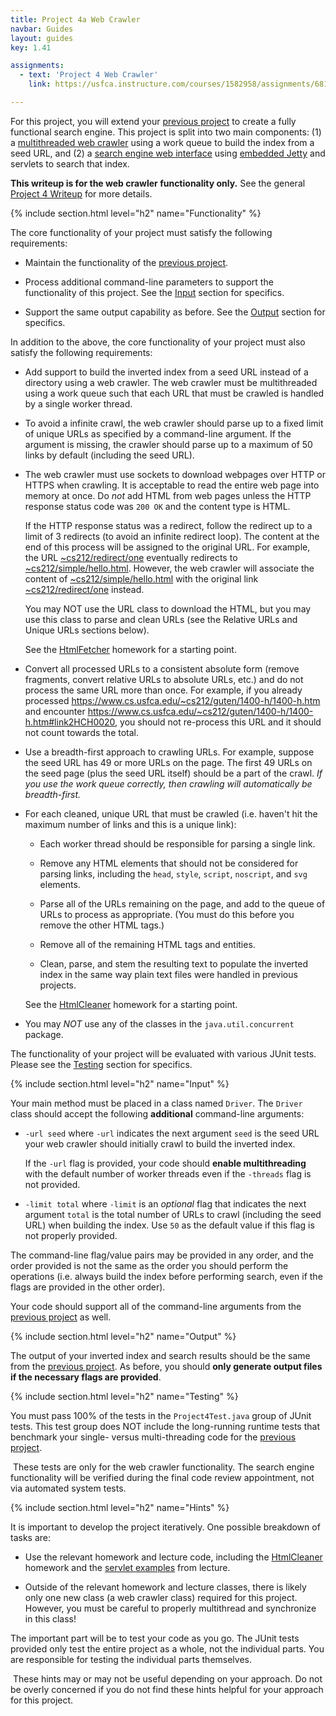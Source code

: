 ```yaml
---
title: Project 4a Web Crawler
navbar: Guides
layout: guides
key: 1.41

assignments:
  - text: 'Project 4 Web Crawler'
    link: https://usfca.instructure.com/courses/1582958/assignments/6818758

---
```


For this project, you will extend your [previous project](project-3.html) to create a fully functional search engine. This project is split into two main components: (1) a [multithreaded web crawler](project-4a.html) using a work queue to build the index from a seed URL, and (2) a [search engine web interface](project-4b.html) using [embedded Jetty](https://www.eclipse.org/jetty/) and servlets to search that index.

**This writeup is for the web crawler functionality only.** See the general [Project 4 Writeup](project-4.html) for more details.

{% include section.html level="h2" name="Functionality" %}

The core functionality of your project must satisfy the following requirements:

  - Maintain the functionality of the [previous project](project-3.html).

  - Process additional command-line parameters to support the functionality of this project. See the [Input](#input) section for specifics.

  - Support the same output capability as before. See the [Output](#output) section for specifics.

In addition to the above, the core functionality of your project must also satisfy the following requirements:

  - Add support to build the inverted index from a seed URL instead of a directory using a web crawler. The web crawler must be multithreaded using a work queue such that each URL that must be crawled is handled by a single worker thread.

  - To avoid a infinite crawl, the web crawler should parse up to a fixed limit of unique URLs as specified by a command-line argument. If the argument is missing, the crawler should parse up to a maximum of 50 links by default (including the seed URL).

  - The web crawler must use sockets to download webpages over HTTP or HTTPS when crawling. It is acceptable to read the entire web page into memory at once. Do *not* add HTML from web pages unless the HTTP response status code was `200 OK` and the content type is HTML.

      If the HTTP response status was a redirect, follow the redirect up to a limit of 3 redirects (to avoid an infinite redirect loop). The content at the end of this process will be assigned to the original URL. For example, the URL [~cs212/redirect/one](https://www.cs.usfca.edu/~cs212/redirect/one) eventually redirects to [~cs212/simple/hello.html](https://www.cs.usfca.edu/~cs212/simple/hello.html). However, the web crawler will associate the content of [~cs212/simple/hello.html](https://www.cs.usfca.edu/~cs212/simple/hello.html) with the original link [~cs212/redirect/one](https://www.cs.usfca.edu/~cs212/redirect/one) instead.

      You may NOT use the URL class to download the HTML, but you may use this class to parse and clean URLs (see the Relative URLs and Unique URLs sections below).

      See the [HtmlFetcher](https://github.com/usf-cs212-spring2019/template-htmlcleaner) homework for a starting point.

  - Convert all processed URLs to a consistent absolute form (remove fragments, convert relative URLs to absolute URLs, etc.) and do not process the same URL more than once. For example, if you already processed <https://www.cs.usfca.edu/~cs212/guten/1400-h/1400-h.htm> and encounter <https://www.cs.usfca.edu/~cs212/guten/1400-h/1400-h.htm#link2HCH0020>, you should not re-process this URL and it should not count towards the total.

  - Use a breadth-first approach to crawling URLs. For example, suppose the seed URL has 49 or more URLs on the page. The first 49 URLs on the seed page (plus the seed URL itself) should be a part of the crawl. *If you use the work queue correctly, then crawling will automatically be breadth-first.*

  - For each cleaned, unique URL that must be crawled (i.e. haven't hit the maximum number of links and this is a unique link):

    - Each worker thread should be responsible for parsing a single link.

    - Remove any HTML elements that should not be considered for parsing links, including the `head`, `style`, `script`, `noscript`, and `svg` elements.

    - Parse all of the URLs remaining on the page, and add to the queue of URLs to process as appropriate. (You must do this before you remove the other HTML tags.)

    - Remove all of the remaining HTML tags and entities.

    - Clean, parse, and stem the resulting text to populate the inverted index in the same way plain text files were handled in previous projects.

    See the [HtmlCleaner](https://github.com/usf-cs212-spring2019/template-htmlcleaner) homework for a starting point.

  - You may *NOT* use any of the classes in the `java.util.concurrent` package.

The functionality of your project will be evaluated with various JUnit tests. Please see the [Testing](#testing) section for specifics.

{% include section.html level="h2" name="Input" %}

Your main method must be placed in a class named `Driver`. The `Driver` class should accept the following **additional** command-line arguments:

  - `-url seed` where `-url` indicates the next argument `seed` is the seed URL your web crawler should initially crawl to build the inverted index.

      If the `-url` flag is provided, your code should **enable multithreading** with the default number of worker threads even if the `-threads` flag is not provided.

  - `-limit total` where `-limit` is an *optional* flag that indicates the next argument `total` is the total number of URLs to crawl (including the seed URL) when building the index. Use `50` as the default value if this flag is not properly provided.

The command-line flag/value pairs may be provided in any order, and the order provided is not the same as the order you should perform the operations (i.e. always build the index before performing search, even if the flags are provided in the other order).

Your code should support all of the command-line arguments from the [previous project](project-3.html) as well.

{% include section.html level="h2" name="Output" %}

The output of your inverted index and search results should be the same from the [previous project](project-3.html). As before, you should **only generate output files if the necessary flags are provided**.

{% include section.html level="h2" name="Testing" %}

You must pass 100% of the tests in the `Project4Test.java` group of JUnit tests. This test group does NOT include the long-running runtime tests that benchmark your single- versus multi-threading code for the [previous project](project-3.html).

<article class="message is-info">
  <div class="message-body">
    <i class="fas fa-info-circle"></i>&nbsp;These tests are only for the web crawler functionality. The search engine functionality will be verified during the final code review appointment, not via automated system tests.
  </div>
</article>

{% include section.html level="h2" name="Hints" %}

It is important to develop the project iteratively. One possible breakdown of tasks are:

  - Use the relevant homework and lecture code, including the [HtmlCleaner](https://github.com/usf-cs212-spring2019/template-htmlcleaner) homework and the [servlet examples](https://github.com/usf-cs212-spring2019/lectures/tree/master/Servlets) from lecture.

  - Outside of the relevant homework and lecture classes, there is likely only one new class (a web crawler class) required for this project. However, you must be careful to properly multithread and synchronize in this class!

The important part will be to test your code as you go. The JUnit tests provided only test the entire project as a whole, not the individual parts. You are responsible for testing the individual parts themselves.

<article class="message is-info">
	<div class="message-body">
		<i class="fas fa-info-circle"></i>&nbsp;These hints may or may not be useful depending on your approach. Do not be overly concerned if you do not find these hints helpful for your approach for this project.
	</div>
</article>
